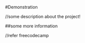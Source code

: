 #Demonstration

//some description about the project!

##some more information

//refer freecodecamp
